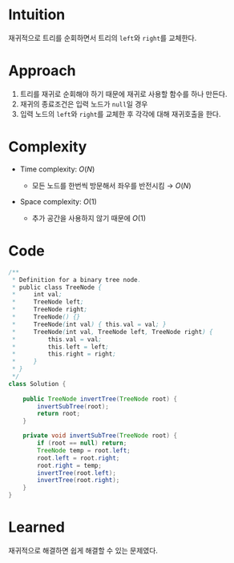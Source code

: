# Intuition
재귀적으로 트리를 순회하면서 트리의 `left`와 `right`를 교체한다.

# Approach
1. 트리를 재귀로 순회해야 하기 때문에 재귀로 사용할 함수를 하나 만든다.
2. 재귀의 종료조건은 입력 노드가 `null`일 경우
3. 입력 노드의 `left`와 `right`를 교체한 후 각각에 대해 재귀호출을 한다.

# Complexity
- Time complexity: $O(N)$
    - 모든 노드를 한번씩 방문해서 좌우를 반전시킴 → $O(N)$

- Space complexity: $O(1)$
    - 추가 공간을 사용하지 않기 때문에 $O(1)$

# Code
``` java
/**
 * Definition for a binary tree node.
 * public class TreeNode {
 *     int val;
 *     TreeNode left;
 *     TreeNode right;
 *     TreeNode() {}
 *     TreeNode(int val) { this.val = val; }
 *     TreeNode(int val, TreeNode left, TreeNode right) {
 *         this.val = val;
 *         this.left = left;
 *         this.right = right;
 *     }
 * }
 */
class Solution {
    
    public TreeNode invertTree(TreeNode root) {
        invertSubTree(root);
        return root;
    }

    private void invertSubTree(TreeNode root) {
        if (root == null) return;
        TreeNode temp = root.left;
        root.left = root.right;
        root.right = temp;
        invertTree(root.left);
        invertTree(root.right);
    }
}
```

# Learned
재귀적으로 해결하면 쉽게 해결할 수 있는 문제였다.